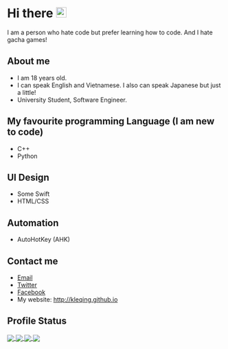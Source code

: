 # Hi there <img src="https://media.giphy.com/media/hvRJCLFzcasrR4ia7z/giphy.gif" width="24px">
I am a person who hate code but prefer learning how to code. And I hate gacha games!

## About me
* I am 18 years old.
* I can speak English and Vietnamese. I also can speak Japanese but just a little!
* University Student, Software Engineer.

## My favourite programming Language (I am new to code)
* C++
* Python

## UI Design 
* Some Swift
* HTML/CSS

## Automation
* AutoHotKey (AHK)

## Contact me
* [Email](mailto:kleqing24k@gmail.com)
* [Twitter](http://twitter.com/kleqing24k)
* [Facebook](http://facebook.com/kleqing)
* My website: http://kleqing.github.io

<!--
*kleqing/kleqing* is a ✨ special ✨ repository because its README.md (this file) appears on your GitHub profile.

Here are some ideas to get you started:

- 🔭 I’m currently working on ...
- 🌱 I’m currently learning ...
- 👯 I’m looking to collaborate on ...
- 🤔 I’m looking for help with ...
- 💬 Ask me about ...
- 📫 How to reach me: ...
- 😄 Pronouns: ...
- ⚡ Fun fact: ...
-->
## Profile Status
<a href="https://github.com/anuraghazra/github-readme-stats#gh-dark-mode-only">
  <img align="center" src="readme-status-git-main-kleqing.vercel.app/api?username=kleqing&show_icons=true&theme=github_dark&hide_border=true"/>
</a>
<a href="https://github.com/anuraghazra/github-readme-stats#gh-light-mode-only">
  <img align="center" src="readme-status-git-main-kleqing.vercel.app/api?username=kleqing&show_icons=true&hide_border=true"/>
</a>
<a href="https://github.com/anuraghazra/github-readme-stats#gh-light-mode-only">
  <img align="center" src="readme-status-git-main-kleqing.vercel.app/api/top-langs/?username=kleqing&layout=compact&langs_count=8&size_weight=0.5&count_weight=0.5&hide_border=true"/>
</a>
<a href="https://github.com/anuraghazra/github-readme-stats#gh-dark-mode-only">
  <img align="center" src="readme-status-git-main-kleqing.vercel.app/api/top-langs/?username=kleqing&layout=compact&langs_count=8&theme=github_dark&size_weight=0.5&count_weight=0.5&hide_border=true"/>
</a>


